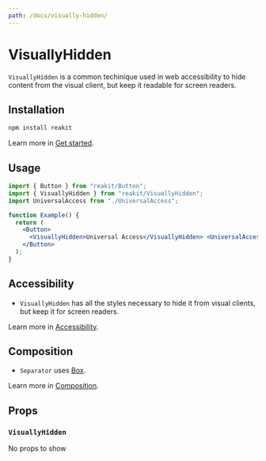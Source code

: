 ```yaml
---
path: /docs/visually-hidden/
---
```


# VisuallyHidden

`VisuallyHidden` is a common techinique used in web accessibility to hide content from the visual client, but keep it readable for screen readers.

## Installation

```sh
npm install reakit
```

Learn more in [Get started](/docs/get-started/).

## Usage

<!-- eslint-disable import/no-unresolved -->

```jsx
import { Button } from "reakit/Button";
import { VisuallyHidden } from "reakit/VisuallyHidden";
import UniversalAccess from "./UniversalAccess";

function Example() {
  return (
    <Button>
      <VisuallyHidden>Universal Access</VisuallyHidden> <UniversalAccess />
    </Button>
  );
}
```

## Accessibility

- `VisuallyHidden` has all the styles necessary to hide it from visual clients, but keep it for screen readers.

Learn more in [Accessibility](/docs/accessibility/).

## Composition

- `Separator` uses [Box](/docs/box/).

Learn more in [Composition](/docs/composition/#props-hooks).

## Props

<!-- Automatically generated -->

### `VisuallyHidden`

No props to show
